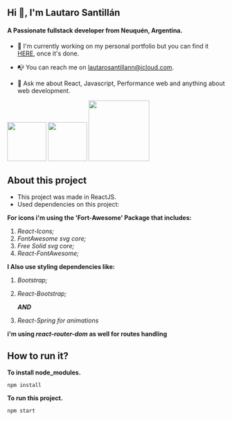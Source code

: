 ## 						Hi 👋, I'm Lautaro Santillán

#### 		A Passionate fullstack developer from Neuquén, Argentina.	

- 🔭 I'm currently working on my personal portfolio but you can find it [HERE](https://www.lautarosantillan.com), once it's done.

- 📭 You can reach me on lautarosantillann@icloud.com.

- 💬 Ask me about React, Javascript, Performance web and anything about web development.

<div>
      <img src="C:\Users\User\Desktop\react.png" style="width: 90px" />
      <img src="C:\Users\User\Desktop\js.png" style="width: 90px">
      <img src="C:\Users\User\Desktop\html.jpg" style="width: 140px">
 </div>
 
 ## About this project
- This project was made in ReactJS.
- Used dependencies on this project:

**For icons i'm using the 'Fort-Awesome' Package that includes:** 

1.  *React-Icons;*
2. *FontAwesome svg core;*
3. *Free Solid svg core;*
4. *React-FontAwesome;*

**I Also use styling dependencies like:**

1. *Bootstrap;*

2. *React-Bootstrap;* 

   ***AND***

3. *React-Spring for animations* 

**i'm using *react-router-dom* as well for routes handling**

## How to run it?

**To install node_modules.**

```react
npm install
```

**To run this project.**

```react
npm start
```

  

  



